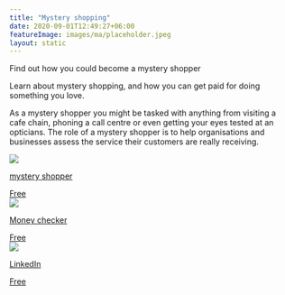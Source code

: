 ```yaml
---
title: "Mystery shopping"
date: 2020-09-01T12:49:27+06:00
featureImage: images/ma/placeholder.jpeg
layout: static
---
```


Find out how you could become a mystery shopper

Learn about mystery shopping, and how you can get paid for doing something you love.

As a mystery shopper you might be tasked with anything from visiting a cafe chain, phoning a call centre or even getting your eyes tested at an opticians. The role of a mystery shopper is to help organisations and businesses assess the service their customers are really receiving.

<a class="ma-link" href="https://www.mystery-shoppers.co.uk/its-not-just-shopping/mystery-diners/"><div class="ma-card"><div class="ma-icon"><img src ="/images/icon-check.png"/></div><div class="ma-name"><p>mystery shopper</p></div><div class="ma-paid-text"><span>Free</span></div></div></a><a class="ma-link" href="https://moneycheck.com/mystery-shopper-jobs/"><div class="ma-card"><div class="ma-icon"><img src ="/images/icon-check.png"/></div><div class="ma-name"><p>Money checker</p></div><div class="ma-paid-text"><span>Free</span></div></div></a><a class="ma-link" href="https://www.linkedin.com/pulse/what-you-need-know-being-mystery-shopper-insightsopinion/"><div class="ma-card"><div class="ma-icon"><img src ="/images/icon-check.png"/></div><div class="ma-name"><p>LinkedIn</p></div><div class="ma-paid-text"><span>Free</span></div></div></a>  

<br/><br/>






